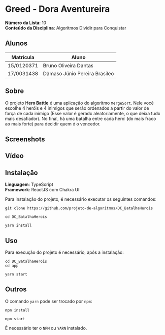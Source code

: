 # Greed - Dora Aventureira

**Número da Lista**: 10<br>
**Conteúdo da Disciplina**: Algoritmos Dividir para Conquistar<br>

## Alunos
|Matrícula | Aluno |
| -- | -- |
| 15/0120371  |  Bruno Oliveira Dantas |
| 17/0031438 |  Dâmaso Júnio Pereira Brasileo |

## Sobre 

O projeto **Hero Battle** é uma aplicação do algoritmo `MergeSort`. Nele você escolhe 4 heróis e 4 inimigos que serão ordenados a partir do valor de força de cada inimigo (Esse valor é gerado aleatoriamente, o que deixa tudo mais desafiador). No final, há uma batalha entre cada heroi (do mais fraco ao mais forte) para decidir quem é o vencedor.

## Screenshots

## Vídeo


## Instalação 

**Linguagem**: TypeScript<br>
**Framework**: ReactJS com Chakra UI<br>

Para instalação do projeto, é necessário executar os seguintes comandos:
```
git clone https://github.com/projeto-de-algoritmos/DC_BatalhaHerois

cd DC_BatalhaHerois

yarn install
```

## Uso 

Para execução do projeto é necessário, após a instalação:
```
cd DC_BatalhaHerois
cd app

yarn start
```

## Outros 
O comando `yarn` pode ser trocado por `npm`:
```
npm install

npm start
```

É necessário ter o `NPM` ou `YARN` instalado.

